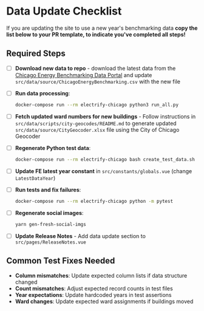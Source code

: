 # Data Update Checklist

If you are updating the site to use a new year's benchmarking data **copy the list below to your
PR template, to indicate you've completed all steps!**

## Required Steps

- [ ] **Download new data to repo** - download the latest data from the
      [Chicago Energy Benchmarking Data Portal](https://data.cityofchicago.org/Environment-Sustainable-Development/Chicago-Energy-Benchmarking/xq83-jr8c/about_data) and update `src/data/source/ChicagoEnergyBenchmarking.csv` with the new file

- [ ] **Run data processing**:

  ```bash
  docker-compose run --rm electrify-chicago python3 run_all.py
  ```

- [ ] **Fetch updated ward numbers for new buildings** - Follow instructions in `src/data/scripts/city-geocodes/README.md` to generate updated `src/data/source/CityGeocoder.xlsx` file using the City of Chicago Geocoder

- [ ] **Regenerate Python test data**:

  ```bash
  docker-compose run --rm electrify-chicago bash create_test_data.sh
  ```

- [ ] **Update FE latest year constant** in `src/constants/globals.vue` (change `LatestDataYear`)

- [ ] **Run tests and fix failures**:

  ```bash
  docker-compose run --rm electrify-chicago python -m pytest
  ```

- [ ] **Regenerate social images**:

  ```bash
  yarn gen-fresh-social-imgs
  ```

- [ ] **Update Release Notes** - Add data update section to `src/pages/ReleaseNotes.vue`

## Common Test Fixes Needed

- **Column mismatches**: Update expected column lists if data structure changed
- **Count mismatches**: Adjust expected record counts in test files
- **Year expectations**: Update hardcoded years in test assertions
- **Ward changes**: Update expected ward assignments if buildings moved
